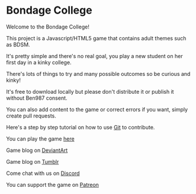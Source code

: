 # Bondage College

Welcome to the Bondage College! 

This project is a Javascript/HTML5 game that contains adult themes such as BDSM.

It's pretty simple and there's no real goal, you play a new student on her first day in a kinky college.

There's lots of things to try and many possible outcomes so be curious and kinky!

It's free to download locally but please don't distribute it or publish it without Ben987 consent.

You can also add content to the game or correct errors if you want, simply create pull requests.

Here's a step by step tutorial on how to use [Git](https://docs.google.com/document/d/1wA_pcIWR105JU-o--U93Qrygtwqjc5IGWGCx9Qhw85c/edit) to contribute.

You can play the game [here](http://www.bondageprojects.com/)

Game blog on [DeviantArt](https://ben987.deviantart.com/)

Game blog on [Tumblr](http://bondageclub.tumblr.com/)

Come chat with us on [Discord](https://discordapp.com/invite/dkWsEjf)

You can support the game on [Patreon](https://www.patreon.com/BondageProjects/)